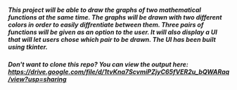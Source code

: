 ##### This project will be able to draw the graphs of two mathematical functions at the same time. The graphs will be drawn with two different colors in order to easily diffrentiate between them. Three pairs of functions will be given as an option to the user. It will also display a UI that will let users chose which pair to be drawn. The UI has been built using tkinter.   
##### Don't want to clone this repo? You can view the output here: https://drive.google.com/file/d/1tvKna7ScvmiPZjyC65fVER2u_bQWARaq/view?usp=sharing
